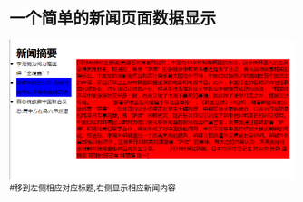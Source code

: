 # 一个简单的新闻页面数据显示


![效果图](https://github.com/butteryfling/nodedemos/blob/master/requestJson/pic.png)
#移到左侧相应对应标题,右侧显示相应新闻内容


